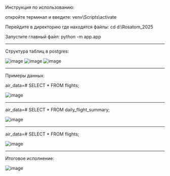 Инструкция по использованию:

откройте терминал и введите: venv\Scripts\activate

Перейдите в директорию где находятся файлы: cd d:\Rosatom_2025

Запустите главный файл: python -m app.app


----------------------------------------------------------------------------------------------------------------------------------

Структура таблиц в postgres:

![image](https://github.com/user-attachments/assets/0e1ab780-514c-4642-a3f1-d711a0aaf08a)
![image](https://github.com/user-attachments/assets/a4860738-fc1f-4c43-a0e1-471592a30d24)
![image](https://github.com/user-attachments/assets/0df21f30-ff5b-4ee8-9c42-a6eb1f61f7c6)


----------------------------------------------------------------------------------------------------------------------------------

Примеры данных:


air_data=# SELECT * FROM flights;


![image](https://github.com/user-attachments/assets/515e4c77-99eb-4b52-a72c-4e4f16287039)



 ----------------------------------------------------------------------------------------------------------------------------------


air_data=# SELECT *  FROM daily_flight_summary;


![image](https://github.com/user-attachments/assets/179d3ea9-3048-4c08-bb14-b442fc1f6329)



----------------------------------------------------------------------------------------------------------------------------------

air_data=# SELECT * FROM flights;


![image](https://github.com/user-attachments/assets/20a4c1f6-a961-4e69-90a4-625dad43c152)


----------------------------------------------------------------------------------------------------------------------------------


Итоговое исполнение:

![image](https://github.com/user-attachments/assets/5261760a-5d7e-4f2f-8e92-1dda69ebb97f)


